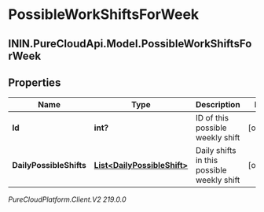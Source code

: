 # PossibleWorkShiftsForWeek

## ININ.PureCloudApi.Model.PossibleWorkShiftsForWeek

## Properties

|Name | Type | Description | Notes|
|------------ | ------------- | ------------- | -------------|
| **Id** | **int?** | ID of this possible weekly shift | [optional] |
| **DailyPossibleShifts** | [**List&lt;DailyPossibleShift&gt;**](DailyPossibleShift) | Daily shifts in this possible weekly shift | [optional] |



_PureCloudPlatform.Client.V2 219.0.0_

